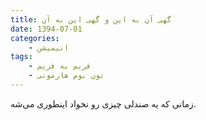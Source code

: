 ```yaml
---
title: گهی آن به این و گهی این به آن
date: 1394-07-01
categories:
    - انیمیشن
tags:
    - فریم به فریم
    - تون بوم هارمونی
---
```


زمانی که یه صندلی چیزی رو نخواد اینطوری می‌شه.

<div id="15046265713925391"><script type="text/JavaScript" src="https://www.aparat.com/embed/lPmRI?data[rnddiv]=15046265713925391&data[responsive]=yes"></script></div>
